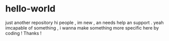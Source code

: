 # hello-world
just another repository
hi people ,
   im new , an needs help an support .
    yeah imcapable of something , 
        i wanna make something more specific here by coding !
          Thanks !

